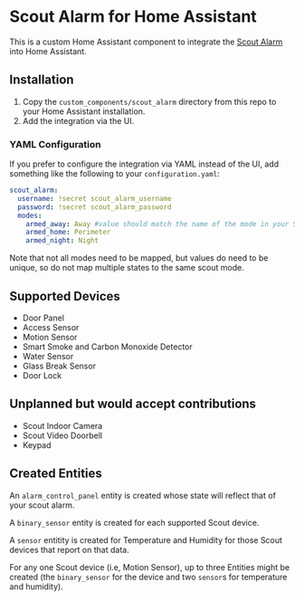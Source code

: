 # Scout Alarm for Home Assistant

This is a custom Home Assistant component to integrate the [Scout Alarm](https://www.scoutalarm.com/) into Home Assistant.

## Installation

1. Copy the `custom_components/scout_alarm` directory from this repo to your Home Assistant installation.
2. Add the integration via the UI.

### YAML Configuration

If you prefer to configure the integration via YAML instead of the UI, add something like the following to your `configuration.yaml`:

```yaml
scout_alarm:
  username: !secret scout_alarm_username
  password: !secret scout_alarm_password
  modes:
    armed_away: Away #value should match the name of the mode in your Scout system
    armed_home: Perimeter
    armed_night: Night
```

Note that not all modes need to be mapped, but values do need to be unique, so do not map multiple states to the same scout mode.

## Supported Devices

- Door Panel
- Access Sensor
- Motion Sensor
- Smart Smoke and Carbon Monoxide Detector
- Water Sensor
- Glass Break Sensor
- Door Lock

## Unplanned but would accept contributions

- Scout Indoor Camera
- Scout Video Doorbell
- Keypad

## Created Entities

An `alarm_control_panel` entity is created whose state will reflect that of your scout alarm.

A `binary_sensor` entity is created for each supported Scout device.  

A `sensor` entitity is created for Temperature and Humidity for those Scout devices that report on that data. 

For any one Scout device (i.e, Motion Sensor), up to three Entities might be created (the `binary_sensor` for the device and two `sensor`s for temperature and humidity).

